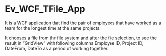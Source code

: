 # Ev_WCF_TFile_App

It is a WCF application that find the pair of employees that have worked as a team for the longest time at the same projects.

It chooses a file from the file system and after the file selection, to see the result in “GridView” with following columns Employee ID, Project ID, DateFrom, DateTo as a period of working together.

